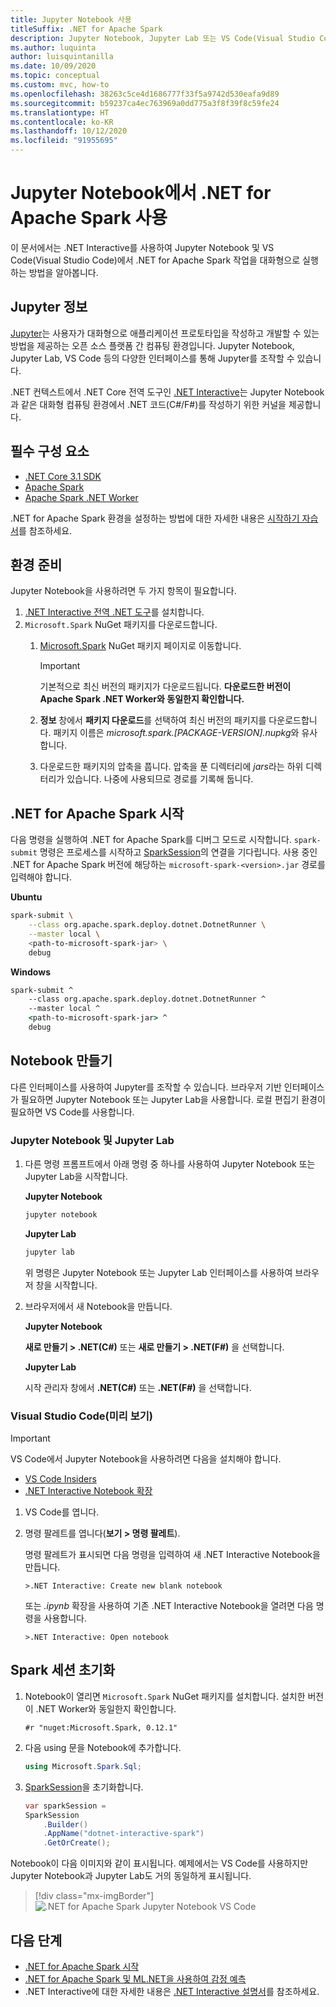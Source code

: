 ```yaml
---
title: Jupyter Notebook 사용
titleSuffix: .NET for Apache Spark
description: Jupyter Notebook, Jupyter Lab 또는 VS Code(Visual Studio Code)와 같은 대화형 환경에서 .NET for Apache Spark 사용
ms.author: luquinta
author: luisquintanilla
ms.date: 10/09/2020
ms.topic: conceptual
ms.custom: mvc, how-to
ms.openlocfilehash: 38263c5ce4d1686777f33f5a9742d530eafa9d89
ms.sourcegitcommit: b59237ca4ec763969a0dd775a3f8f39f8c59fe24
ms.translationtype: HT
ms.contentlocale: ko-KR
ms.lasthandoff: 10/12/2020
ms.locfileid: "91955695"
---
```

# <a name="use-net-for-apache-spark-in-jupyter-notebooks"></a>Jupyter Notebook에서 .NET for Apache Spark 사용

이 문서에서는 .NET Interactive를 사용하여 Jupyter Notebook 및 VS Code(Visual Studio Code)에서 .NET for Apache Spark 작업을 대화형으로 실행하는 방법을 알아봅니다.

## <a name="about-jupyter"></a>Jupyter 정보

[Jupyter](https://jupyter.org/)는 사용자가 대화형으로 애플리케이션 프로토타입을 작성하고 개발할 수 있는 방법을 제공하는 오픈 소스 플랫폼 간 컴퓨팅 환경입니다. Jupyter Notebook, Jupyter Lab, VS Code 등의 다양한 인터페이스를 통해 Jupyter를 조작할 수 있습니다.

.NET 컨텍스트에서 .NET Core 전역 도구인 [.NET Interactive](https://github.com/dotnet/interactive)는 Jupyter Notebook과 같은 대화형 컴퓨팅 환경에서 .NET 코드(C#/F#)를 작성하기 위한 커널을 제공합니다.

## <a name="prerequisites"></a>필수 구성 요소

- [.NET Core 3.1 SDK](https://docs.microsoft.com/dotnet/core/install/)
- [Apache Spark](https://spark.apache.org/downloads.html)
- [Apache Spark .NET Worker](https://github.com/dotnet/spark/releases)

.NET for Apache Spark 환경을 설정하는 방법에 대한 자세한 내용은 [시작하기 자습서](../tutorials/get-started.md)를 참조하세요.

## <a name="prepare-environment"></a>환경 준비

Jupyter Notebook을 사용하려면 두 가지 항목이 필요합니다.

1. [.NET Interactive 전역 .NET 도구](https://github.com/dotnet/interactive/blob/main/docs/NotebooksLocalExperience.md)를 설치합니다.
1. `Microsoft.Spark` NuGet 패키지를 다운로드합니다.
    1. [Microsoft.Spark](https://www.nuget.org/packages/Microsoft.Spark/) NuGet 패키지 페이지로 이동합니다.

        > [!IMPORTANT]
        > 기본적으로 최신 버전의 패키지가 다운로드됩니다. **다운로드한 버전이 Apache Spark .NET Worker와 동일한지 확인합니다.**

    1. **정보** 창에서 **패키지 다운로드**를 선택하여 최신 버전의 패키지를 다운로드합니다. 패키지 이름은 *microsoft.spark.[PACKAGE-VERSION].nupkg*와 유사합니다.
    1. 다운로드한 패키지의 압축을 풉니다. 압축을 푼 디렉터리에 *jars*라는 하위 디렉터리가 있습니다. 나중에 사용되므로 경로를 기록해 둡니다.

## <a name="start-net-for-apache-spark"></a>.NET for Apache Spark 시작

다음 명령을 실행하여 .NET for Apache Spark를 디버그 모드로 시작합니다. `spark-submit` 명령은 프로세스를 시작하고 [SparkSession](xref:Microsoft.Spark.Sql.SparkSession)의 연결을 기다립니다. 사용 중인 .NET for Apache Spark 버전에 해당하는 `microsoft-spark-<version>.jar` 경로를 입력해야 합니다.

**Ubuntu**

```bash
spark-submit \
    --class org.apache.spark.deploy.dotnet.DotnetRunner \
    --master local \
    <path-to-microsoft-spark-jar> \
    debug
```

**Windows**

```cmd
spark-submit ^
    --class org.apache.spark.deploy.dotnet.DotnetRunner ^
    --master local ^
    <path-to-microsoft-spark-jar> ^
    debug
```

## <a name="create-a-notebook"></a>Notebook 만들기

다른 인터페이스를 사용하여 Jupyter를 조작할 수 있습니다. 브라우저 기반 인터페이스가 필요하면 Jupyter Notebook 또는 Jupyter Lab을 사용합니다. 로컬 편집기 환경이 필요하면 VS Code를 사용합니다.

### <a name="jupyter-notebooks--jupyter-lab"></a>Jupyter Notebook 및 Jupyter Lab

1. 다른 명령 프롬프트에서 아래 명령 중 하나를 사용하여 Jupyter Notebook 또는 Jupyter Lab을 시작합니다.

    **Jupyter Notebook**

    ```bash
    jupyter notebook
    ```

    **Jupyter Lab**

    ```bash
    jupyter lab
    ```

    위 명령은 Jupyter Notebook 또는 Jupyter Lab 인터페이스를 사용하여 브라우저 창을 시작합니다.

1. 브라우저에서 새 Notebook을 만듭니다.

    **Jupyter Notebook**

    **새로 만들기 > .NET(C#)** 또는 **새로 만들기 > .NET(F#)** 을 선택합니다.

    **Jupyter Lab**

    시작 관리자 창에서 **.NET(C#)** 또는 **.NET(F#)** 을 선택합니다.

### <a name="visual-studio-code-preview"></a>Visual Studio Code(미리 보기)

> [!IMPORTANT]
> VS Code에서 Jupyter Notebook을 사용하려면 다음을 설치해야 합니다.
>
>- [VS Code Insiders](https://code.visualstudio.com/insiders/)
>- [.NET Interactive Notebook 확장](https://marketplace.visualstudio.com/items?itemName=ms-dotnettools.dotnet-interactive-vscode)

1. VS Code를 엽니다.
1. 명령 팔레트를 엽니다(**보기 > 명령 팔레트**).

    명령 팔레트가 표시되면 다음 명령을 입력하여 새 .NET Interactive Notebook을 만듭니다.

    ```text
    >.NET Interactive: Create new blank notebook
    ```

    또는 *.ipynb* 확장을 사용하여 기존 .NET Interactive Notebook을 열려면 다음 명령을 사용합니다.

    ```text
    >.NET Interactive: Open notebook
    ```

## <a name="initialize-a-spark-session"></a>Spark 세션 초기화

1. Notebook이 열리면 `Microsoft.Spark` NuGet 패키지를 설치합니다. 설치한 버전이 .NET Worker와 동일한지 확인합니다.

    ```text
    #r "nuget:Microsoft.Spark, 0.12.1"
    ```

1. 다음 using 문을 Notebook에 추가합니다.

    ```csharp
    using Microsoft.Spark.Sql;
    ```

1. [SparkSession](xref:Microsoft.Spark.Sql.SparkSession)을 초기화합니다.

    ```csharp
    var sparkSession =
    SparkSession
        .Builder()
        .AppName("dotnet-interactive-spark")
        .GetOrCreate();
    ```

Notebook이 다음 이미지와 같이 표시됩니다. 예제에서는 VS Code를 사용하지만 Jupyter Notebook과 Jupyter Lab도 거의 동일하게 표시됩니다.

> [!div class="mx-imgBorder"]
![.NET for Apache Spark Jupyter Notebook VS Code](media/dotnet-spark-jupyter-notebooks/jupyter-notebooks-dotnet-spark-vscode.png)

## <a name="next-steps"></a>다음 단계

- [.NET for Apache Spark 시작](../tutorials/get-started.md)
- [.NET for Apache Spark 및 ML.NET을 사용하여 감정 예측](../tutorials/ml-sentiment-analysis.md)
- .NET Interactive에 대한 자세한 내용은 [.NET Interactive 설명서](https://github.com/dotnet/interactive/blob/main/docs/README.md)를 참조하세요.
